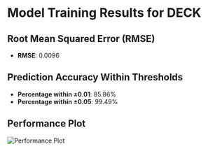 # Model Training Results for DECK

## Root Mean Squared Error (RMSE)
- **RMSE**: 0.0096

## Prediction Accuracy Within Thresholds
- **Percentage within ±0.01**: 85.86%
- **Percentage within ±0.05**: 99.49%

## Performance Plot
![Performance Plot](../imgs/DECK.png)
